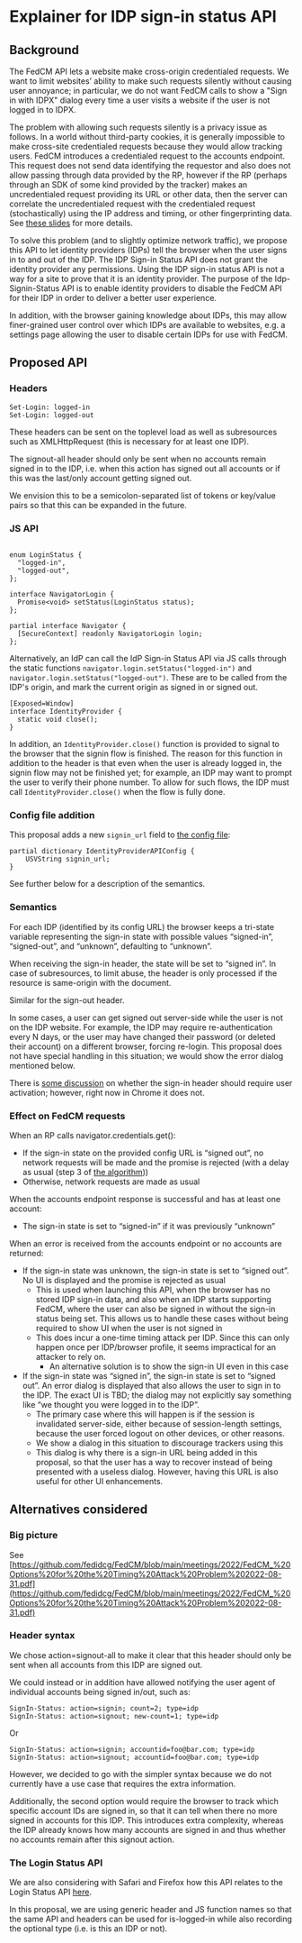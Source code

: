 # Explainer for IDP sign-in status API

## Background

The FedCM API lets a website make cross-origin credentialed requests. We want
to limit websites’ ability to make such requests silently without causing user
annoyance; in particular, we do not want FedCM calls to show a "Sign in with
IDPX" dialog every time a user visits a website if the user is not logged in to
IDPX.

The problem with allowing such requests silently is a privacy issue as follows.
In a world without third-party cookies, it is generally impossible to make
cross-site credentialed requests because they would allow tracking users. FedCM
introduces a credentialed request to the accounts endpoint. This request does
not send data identifying the requestor and also does not allow passing through
data provided by the RP, however if the RP (perhaps through an SDK of some kind
provided by the tracker) makes an uncredentialed request providing its URL or
other data, then the server can correlate the uncredentialed request with the
credentialed request (stochastically) using the IP address and timing, or other
fingerprinting data. See [these
slides](https://github.com/fedidcg/FedCM/blob/main/meetings/2022/FedCM_%20Options%20for%20the%20Timing%20Attack%20Problem%202022-08-31.pdf)
for more details. 

To solve this problem (and to slightly optimize network traffic), we propose
this API to let identity providers (IDPs) tell the browser when the user signs
in to and out of the IDP. The IDP Sign-in Status API does not grant the
identity provider any permissions. Using the IDP sign-in status API is not a
way for a site to prove that it is an identity provider. The purpose of the
Idp-Signin-Status API is to enable identity providers to disable the FedCM API
for their IDP in order to deliver a better user experience.

In addition, with the browser gaining knowledge about IDPs, this may allow
finer-grained user control over which IDPs are available to websites, e.g. a
settings page allowing the user to disable certain IDPs for use with FedCM.


## Proposed API


### Headers

```http
Set-Login: logged-in
Set-Login: logged-out
```

These headers can be sent on the toplevel load as well as subresources such as
XMLHttpRequest (this is necessary for at least one IDP).

The signout-all header should only be sent when no accounts remain signed in
to the IDP, i.e. when this action has signed out all accounts or if this
was the last/only account getting signed out.

We envision this to be a semicolon-separated list of tokens or key/value pairs
so that this can be expanded in the future.

### JS API

```idl

enum LoginStatus {
  "logged-in",
  "logged-out",
};

interface NavigatorLogin {
  Promise<void> setStatus(LoginStatus status);
};

partial interface Navigator {
  [SecureContext] readonly NavigatorLogin login;
};
```

Alternatively, an IdP can call the IdP Sign-in Status API via JS calls through
the static functions `navigator.login.setStatus("logged-in")` and
`navigator.login.setStatus("logged-out")`. These are to be called from the IDP's
origin, and mark the current origin as signed in or signed out.

```idl
[Exposed=Window]
interface IdentityProvider {
  static void close();
}
```

In addition, an `IdentityProvider.close()` function is provided to signal to the browser that the
signin flow is finished. The reason for this function in addition to the header
is that even when the user is already logged in, the signin flow may not be
finished yet; for example, an IDP may want to prompt the user to verify their
phone number. To allow for such flows, the IDP must call
`IdentityProvider.close()` when the flow is fully done.

### Config file addition

This proposal adds a new `signin_url` field to [the config file](https://fedidcg.github.io/FedCM/#dictdef-identityproviderapiconfig):


```
partial dictionary IdentityProviderAPIConfig {
	USVString signin_url;
}
```

See further below for a description of the semantics.


### Semantics

For each IDP (identified by its config URL) the browser keeps a tri-state
variable representing the sign-in state with possible values “signed-in”,
“signed-out”, and “unknown”, defaulting to “unknown”.

When receiving the sign-in header, the state will be set to “signed in”. In
case of subresources, to limit abuse, the header is only processed if the
resource is same-origin with the document.

Similar for the sign-out header.

In some cases, a user can get signed out server-side while the user is not on
the IDP website. For example, the IDP may require re-authentication every N
days, or the user may have changed their password (or deleted their account) on
a different browser, forcing re-login. This proposal does not have special
handling in this situation; we would show the error dialog mentioned below.

There is [some discussion](https://crbug.com/1381505) on whether the sign-in header should require user activation; however, right now in Chrome it does not.


### Effect on FedCM requests

When an RP calls navigator.credentials.get():

* If the sign-in state on the provided config URL is “signed out”, no
network requests will be made and the promise is rejected (with a delay
as usual (step 3 of
[the algorithm](https://fedidcg.github.io/FedCM/#dom-identitycredential-discoverfromexternalsource-slot)))
* Otherwise, network requests are made as usual

When the accounts endpoint response is successful and has at least one account:

* The sign-in state is set to “signed-in” if it was previously “unknown”


When an error is received from the accounts endpoint or no accounts are returned:

* If the sign-in state was unknown, the sign-in state is set to “signed out”. No UI is displayed and the promise is rejected as usual
    * This is used when launching this API, when the browser has no stored IDP sign-in data, and also when an IDP starts supporting FedCM, where the user can also be signed in without the sign-in status being set. This allows us to handle these cases without being required to show UI when the user is not signed in
    * This does incur a one-time timing attack per IDP. Since this can only happen once per IDP/browser profile, it seems impractical for an attacker to rely on.
        * An alternative solution is to show the sign-in UI even in this case
* If the sign-in state was “signed in”, the sign-in state is set to “signed out”. An error dialog is displayed that also allows the user to sign in to the IDP. The exact UI is TBD; the dialog may not explicitly say something like “we thought you were logged in to the IDP”.
    * The primary case where this will happen is if the session is invalidated server-side, either because of session-length settings, because the user forced logout on other devices, or other reasons.
    * We show a dialog in this situation to discourage trackers using this
    * This dialog is why there is a sign-in URL being added in this proposal, so that the user has a way to recover instead of being presented with a useless dialog. However, having this URL is also useful for other UI enhancements.


## Alternatives considered

### Big picture

See [https://github.com/fedidcg/FedCM/blob/main/meetings/2022/FedCM_%20Options%20for%20the%20Timing%20Attack%20Problem%202022-08-31.pdf](https://github.com/fedidcg/FedCM/blob/main/meetings/2022/FedCM_%20Options%20for%20the%20Timing%20Attack%20Problem%202022-08-31.pdf) 

### Header syntax

We chose action=signout-all to make it clear that this header should only be
sent when all accounts from this IDP are signed out.

We could instead or in addition have allowed notifying the user agent of
individual accounts being signed in/out, such as:

```
SignIn-Status: action=signin; count=2; type=idp
SignIn-Status: action=signout; new-count=1; type=idp
```

Or

```
SignIn-Status: action=signin; accountid=foo@bar.com; type=idp
SignIn-Status: action=signout; accountid=foo@bar.com; type=idp
```

However, we decided to go with the simpler syntax because we do not currently
have a use case that requires the extra information.

Additionally, the second option would require the browser to track which
specific account IDs are signed in, so that it can tell when there no
more signed in accounts for this IDP. This introduces extra complexity,
whereas the IDP already knows how many accounts are signed in and thus
whether no accounts remain after this signout action.

### The Login Status API

We are also considering with Safari and Firefox how this API relates to the Login Status API [here](https://github.com/privacycg/is-logged-in/issues/53).

In this proposal, we are using generic header and JS function names so that the same API and
headers can be used for is-logged-in while also recording the optional type (i.e. is this
an IDP or not).

